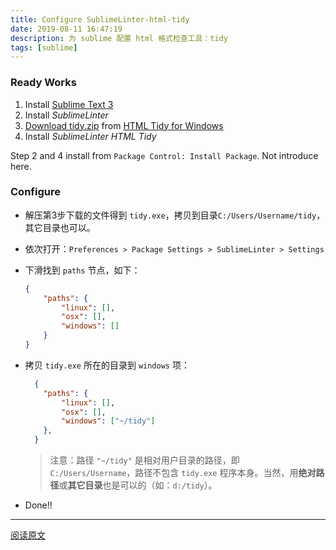 ```yaml
---
title: Configure SublimeLinter-html-tidy
date: 2019-08-11 16:47:19
description: 为 sublime 配置 html 格式检查工具：tidy
tags: [sublime]
---
```


### Ready Works

1. Install [Sublime Text 3](https://www.sublimetext.com/3)
2. Install *SublimeLinter*
3. [Download tidy.zip](https://tidybatchfiles.info/tidy.zip) from [HTML Tidy for Windows](https://tidybatchfiles.info/)
4. Install *SublimeLinter HTML Tidy*

Step 2 and 4 install from `Package Control: Install Package`. Not introduce here.

### Configure

- 解压第3步下载的文件得到 `tidy.exe`，拷贝到目录`C:/Users/Username/tidy`，其它目录也可以。
- 依次打开：`Preferences > Package Settings > SublimeLinter > Settings`
- 下滑找到 `paths` 节点，如下：

  ```json
  {
      "paths": {
          "linux": [],
          "osx": [],
          "windows": []
      }
  }
  ```

- 拷贝 `tidy.exe` 所在的目录到 `windows` 项：

  ```json
    {
      "paths": {
          "linux": [],
          "osx": [],
          "windows": ["~/tidy"]
      },
    }
    ```

    > 注意：路径 `"~/tidy"` 是相对用户目录的路径，即 `C:/Users/Username`，路径不包含 `tidy.exe` 程序本身。当然，用**绝对路径**或**其它目录**也是可以的（如：`d:/tidy`）。

- Done!!

---

[阅读原文](https://jecosolutions.com/linting-html-with-sublime-text-3-sublimelinter-html-tidy-for-windows-and-sublimelinter-html-tidy-on-windows/)
